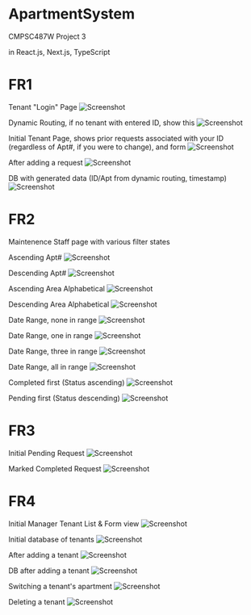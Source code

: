 # ApartmentSystem
CMPSC487W Project 3

in React.js, Next.js, TypeScript

# FR1

Tenant "Login" Page
![Screenshot](screenshots/FR1/tenantLoginPage.png)

Dynamic Routing, if no tenant with entered ID, show this
![Screenshot](screenshots/FR1/invalidTenant.png)

Initial Tenant Page, shows prior requests associated with your ID (regardless of Apt#, if you were to change), and form
![Screenshot](screenshots/FR1/initialFR1.png)

After adding a request
![Screenshot](screenshots/FR1/addedRequest.png)

DB with generated data (ID/Apt from dynamic routing, timestamp)
![Screenshot](screenshots/FR1/dbFR1.png)

# FR2

Maintenence Staff page with various filter states

Ascending Apt#
![Screenshot](screenshots/FR2/ascendingApt.png)

Descending Apt#
![Screenshot](screenshots/FR2/descendingApt.png)

Ascending Area Alphabetical
![Screenshot](screenshots/FR2/ascendingArea.png)

Descending Area Alphabetical
![Screenshot](screenshots/FR2/descendingArea.png)

Date Range, none in range
![Screenshot](screenshots/FR2/dateRangeNone.png)

Date Range, one in range
![Screenshot](screenshots/FR2/dateRangeOne.png)

Date Range, three in range
![Screenshot](screenshots/FR2/dateRangeThree.png)

Date Range, all in range
![Screenshot](screenshots/FR2/dateRangeAll.png)

Completed first (Status ascending)
![Screenshot](screenshots/FR2/completedFirst.png)

Pending first (Status descending)
![Screenshot](screenshots/FR2/pendingFirst.png)

# FR3

Initial Pending Request
![Screenshot](screenshots/FR3/initialFR3.png)

Marked Completed Request
![Screenshot](screenshots/FR3/afterFR3.png)

# FR4

Initial Manager Tenant List & Form view
![Screenshot](screenshots/FR4/initialFR4.png)

Initial database of tenants
![Screenshot](screenshots/FR4/initialDBFR4.png)

After adding a tenant
![Screenshot](screenshots/FR4/addTenant.png)

DB after adding a tenant
![Screenshot](screenshots/FR4/addTenantDB.png)

Switching a tenant's apartment
![Screenshot](screenshots/FR4/switchApt.png)

Deleting a tenant
![Screenshot](screenshots/FR4/afterDelete.png)




